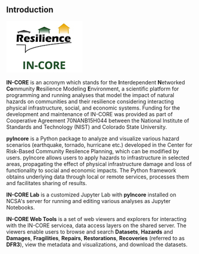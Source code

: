 ## Introduction

![IN-CORE name and logo](images/incore0.png)

**IN-CORE** is an acronym which stands for the **I**nterdependent **N**etworked **Co**mmunity
**R**esilience Modeling **E**nvironment, a scientific platform for programming and running analyses 
that model the impact of natural hazards on communities and their resilience considering interacting physical 
infrastructure, social, and economic systems. Funding for the development and maintenance of IN-CORE was provided 
as part of Cooperative Agreement 70NANB15H044 between the National Institute of Standards and Technology (NIST) 
and Colorado State University.

**pyIncore** is a Python package to analyze and visualize various hazard scenarios (earthquake, tornado, hurricane etc.) 
developed in the Center for Risk-Based Community Resilence Planning, which can be modified by users. 
pyIncore allows users to apply hazards to infrastructure in selected areas, propagating the effect of physical 
infrastructure damage and loss of functionality to social and economic impacts.  The Python framework obtains 
underlying data through local or remote services, processes them and facilitates sharing of results.

**IN-CORE Lab** is a customized Jupyter Lab with **pyIncore** installed on NCSA's server for running and editing
various analyses as Jupyter Notebooks.

**IN-CORE Web Tools** is a set of web viewers and explorers for interacting with the IN-CORE servicea, data access layers on 
the shared server. The viewers enable users to browse and search **Datasets**, **Hazards** and **Damages**, **Fragilities**, 
**Repairs**, **Restorations**, **Recoveries** (referred to as **DFR3**), view the metadata and visualizations, and download the datasets.

